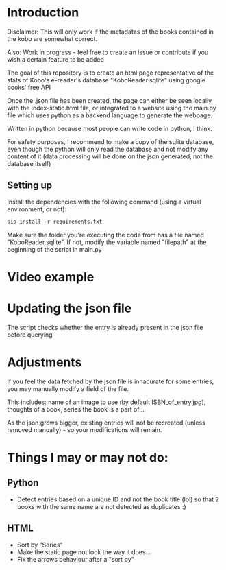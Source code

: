 # Introduction

Disclaimer: This will only work if the metadatas of the books contained in the kobo are somewhat correct.

Also: Work in progress - feel free to create an issue or contribute if you wish a certain feature to be added 

The goal of this repository is to create an html page representative of the stats of Kobo's e-reader's database "KoboReader.sqlite" using google books' free API

Once the .json file has been created, the page can either be seen locally with the index-static.html file, or integrated to a website using the main.py file which uses python as a backend language to generate the webpage.

Written in python because most people can write code in python, I think.

For safety purposes, I recommend to make a copy of the sqlite database, even though the python will only read the database and not modify any content of it (data processing will be done on the json generated, not the database itself) 

## Setting up

Install the dependencies with the following command (using a virtual environment, or not):
```python
pip install -r requirements.txt
```

Make sure the folder you're executing the code from has a file named "KoboReader.sqlite". If not, modify the variable named "filepath" at the beginning of the script in main.py

# Video example




# Updating the json file

The script checks whether the entry is already present in the json file before querying 

# Adjustments

If you feel the data fetched by the json file is innacurate for some entries, you may manually modify a field of the file.

This includes: name of an image to use (by default ISBN_of_entry.jpg), thoughts of a book, series the book is a part of...

As the json grows bigger, existing entries will not be recreated (unless removed manually) - so your modifications will remain.


# Things I may or may not do:

## Python

- Detect entries based on a unique ID and not the book title (lol) so that 2 books with the same name are not detected as duplicates :)

## HTML
- Sort by "Series"
- Make the static page not look the way it does...
- Fix the arrows behaviour after a "sort by"